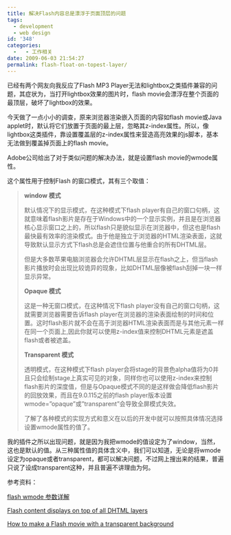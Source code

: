 ```yaml
---
title: 解决Flash内容总是漂浮于页面顶层的问题
tags:
  - development
  - web design
id: '348'
categories:
  -   - 工作相关
date: 2009-06-03 21:54:27
permalink: flash-float-on-topest-layer/
---
```


已经有两个网友向我反应了Flash MP3 Player无法和lightbox之类插件兼容的问题，其症状为，当打开lightbox效果的图片时，flash movie会漂浮在整个页面的最顶层，破坏了lightbox的效果。

今天做了一点小小的调查，原来浏览器渲染嵌入页面的内容如flash movie或Java applet时，默认将它们放置于页面的最上层，忽略其z-index属性。所以，像lightbox这类插件，靠设置覆盖层的z-index属性来营造高亮效果的js脚本，基本无法做到覆盖掉页面上的flash movie。
<!-- more -->
Adobe公司给出了对于类似问题的解决办法，就是设置flash movie的wmode属性。

这个属性用于控制Flash 的窗口模式，其有三个取值：

> **window 模式**
> 
> 默认情况下的显示模式，在这种模式下flash player有自己的窗口句柄，这就意味着flash影片是存在于Windows中的一个显示实例，并且是在浏览器核心显示窗口之上的，所以flash只是貌似显示在浏览器中，但这也是flash最快最有效率的渲染模式。由于他是独立于浏览器的HTML渲染表面，这就导致默认显示方式下flash总是会遮住位置与他重合的所有DHTML层。
> 
> 但是大多数苹果电脑浏览器会允许DHTML层显示在flash之上，但当flash影片播放时会出现比较诡异的现象，比如DHTML层像被flash刮掉一块一样显示异常。
> 
> **Opaque 模式**
> 
> 这是一种无窗口模式，在这种情况下flash player没有自己的窗口句柄，这就需要浏览器需要告诉flash player在浏览器的渲染表面绘制的时间和位置。这时flash影片就不会在高于浏览器HTML渲染表面而是与其他元素一样在同一个页面上,因此你就可以使用z-index值来控制DHTML元素是遮盖flash或者被遮盖。
> 
> **Transparent 模式**
> 
> 透明模式，在这种模式下flash player会将stage的背景色alpha值将为0并且只会绘制stage上真实可见的对象，同样你也可以使用z-index来控制flash影片的深度值，但是与Opaque模式不同的是这样做会降低flash影片的回放效果，而且在9.0.115之前的flash player版本设置wmode=”opaque”或”transparent”会导致全屏模式失效。
> 
> 了解了各种模式的实现方式和意义在以后的开发中就可以按照具体情况选择设置wmode属性的值了。

我的插件之所以出现问题，就是因为我把wmode的值设定为了window，当然，这也是默认的值。从三种属性值的具体含义中，我们可以知道，无论是将wmode设定为opaque或者transparent，都可以解决问题，不过网上搜出来的结果，普遍只说了设成transparent这种，并且普遍不讲理由为何。

参考资料：

[flash wmode 参数详解](http://www.blueidea.com/tech/web/2009/6469.asp)

[Flash content displays on top of all DHTML layers](http://kb2.adobe.com/cps/155/tn_15523.html)

[How to make a Flash movie with a transparent background](http://kb2.adobe.com/cps/142/tn_14201.html)